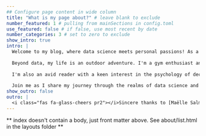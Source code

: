 ```yaml
---
## Configure page content in wide column
title: "What is my page about?" # leave blank to exclude
number_featured: 1 # pulling from mainSections in config.toml
use_featured: false # if false, use most recent by date
number_categories: 3 # set to zero to exclude
show_intro: true
intro: |
  Welcome to my blog, where data science meets personal passions! As a data science aficionado, I delve into data vizualization, text analysis, hypothesis testing, all-things machine learning, regression analysis, predictive modeling and time-series forecasting and analysis.
  
  Beyond data, my life is an outdoor adventure. I'm a gym enthusiast and trail runner. Recently, I've found a new rhythm in strumming my acoustic guitar, a perfect retreat from the analytical world.
  
  I'm also an avid reader with a keen interest in the psychology of decision-making and the intricacies of philosophy, constantly exploring the deeper questions of life.
  
  Join me as I share my journey through the realms of data science and the adventures that life brings!
show_outro: false
outro: |
  <i class="fas fa-glass-cheers pr2"></i>Sincere thanks to [Maëlle Salmon](https://masalmon.eu/) for her help naming this Hugo theme!
---
```


** index doesn't contain a body, just front matter above.
See about/list.html in the layouts folder **
